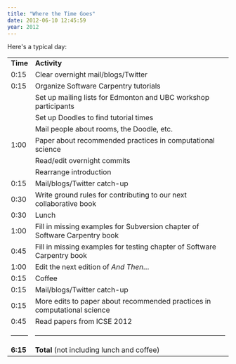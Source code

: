 ```yaml
---
title: "Where the Time Goes"
date: 2012-06-10 12:45:59
year: 2012
---
```

Here's a typical day:
<table>
<tbody>
<tr>
<td><strong>Time</strong></td>
<td><strong>Activity</strong></td>
</tr>
<tr>
<td>0:15</td>
<td>Clear overnight mail/blogs/Twitter</td>
</tr>
<tr>
<td>0:15</td>
<td>Organize Software Carpentry tutorials</td>
</tr>
<tr>
<td></td>
<td>Set up mailing lists for Edmonton and UBC workshop participants</td>
</tr>
<tr>
<td></td>
<td>Set up Doodles to find tutorial times</td>
</tr>
<tr>
<td></td>
<td>Mail people about rooms, the Doodle, etc.</td>
</tr>
<tr>
<td>1:00</td>
<td>Paper about recommended practices in computational science</td>
</tr>
<tr>
<td></td>
<td>Read/edit overnight commits</td>
</tr>
<tr>
<td></td>
<td>Rearrange introduction</td>
</tr>
<tr>
<td>0:15</td>
<td>Mail/blogs/Twitter catch-up</td>
</tr>
<tr>
<td>0:30</td>
<td>Write ground rules for contributing to our next collaborative book</td>
</tr>
<tr>
<td>0:30</td>
<td>Lunch</td>
</tr>
<tr>
<td>1:00</td>
<td>Fill in missing examples for Subversion chapter of Software Carpentry book</td>
</tr>
<tr>
<td>0:45</td>
<td>Fill in missing examples for testing chapter of Software Carpentry book</td>
</tr>
<tr>
<td>1:00</td>
<td>Edit the next edition of <cite>And Then…</cite></td>
</tr>
<tr>
<td>0:15</td>
<td>Coffee</td>
</tr>
<tr>
<td>0:15</td>
<td>Mail/blogs/Twitter catch-up</td>
</tr>
<tr>
<td>0:15</td>
<td>More edits to paper about recommended practices in computational science</td>
</tr>
<tr>
<td>0:45</td>
<td>Read papers from ICSE 2012</td>
</tr>
<tr>
<td>

<hr />

</td>
<td>

<hr />

</td>
</tr>
<tr>
<td><strong>6:15</strong></td>
<td><strong>Total</strong> (not including lunch and coffee)</td>
</tr>
</tbody>
</table>
